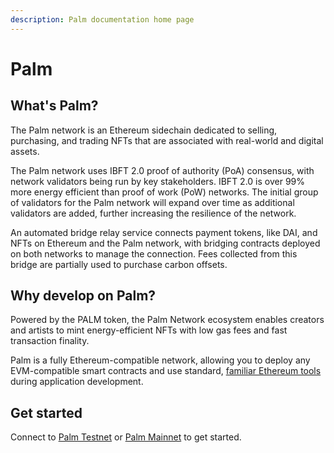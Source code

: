 ```yaml
---
description: Palm documentation home page
---
```


# Palm

## What's Palm?

The Palm network is an Ethereum sidechain dedicated to selling, purchasing, and trading NFTs that
are associated with real-world and digital assets.

The Palm network uses IBFT 2.0 proof of authority (PoA) consensus, with network validators being run
by key stakeholders. IBFT 2.0 is over 99% more energy efficient than proof of work (PoW) networks.
The initial group of validators for the Palm network will expand over time as additional validators
are added, further increasing the resilience of the network.

An automated bridge relay service connects payment tokens, like DAI, and NFTs on Ethereum and the
Palm network, with bridging contracts deployed on both networks to manage the connection.
Fees collected from this bridge are partially used to purchase carbon offsets.

## Why develop on Palm?

Powered by the PALM token, the Palm Network ecosystem enables creators and artists to mint
energy-efficient NFTs with low gas fees and fast transaction finality.

Palm is a fully Ethereum-compatible network, allowing you to deploy any EVM-compatible smart
contracts and use standard, [familiar Ethereum tools](Reference/Tools.md) during application development.

## Get started

Connect to [Palm Testnet] or [Palm Mainnet] to get started.

<!-- links -->
[standard ERC-721 tokens]: https://eips.ethereum.org/EIPS/eip-721
[Infura]: https://infura.io/
[Palm Mainnet]: Get-Started/Connect/Mainnet.md
[Palm Testnet]: Get-Started/Connect/Testnet.md
